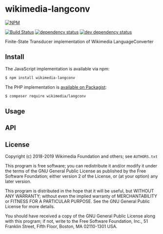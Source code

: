 # wikimedia-langconv
[![NPM][NPM1]][NPM2]

[![Build Status][1]][2] [![dependency status][3]][4] [![dev dependency status][5]][6]

Finite-State Transducer implementation of Wikimedia LanguageConverter

## Install
The JavaScript implementation is available via npm:

```bash
$ npm install wikimedia-langconv
```

The PHP implementation is [available on Packagist](https://packagist.org/packages/wikimedia/langconv):

```bash
$ composer require wikimedia/langconv
```

## Usage


## API

## License

Copyright (c) 2018-2019 Wikimedia Foundation and others; see `AUTHORS.txt`

This program is free software; you can redistribute it and/or modify
it under the terms of the GNU General Public License as published by
the Free Software Foundation; either version 2 of the License, or
(at your option) any later version.

This program is distributed in the hope that it will be useful,
but WITHOUT ANY WARRANTY; without even the implied warranty of
MERCHANTABILITY or FITNESS FOR A PARTICULAR PURPOSE.  See the
GNU General Public License for more details.

You should have received a copy of the GNU General Public License along
with this program; if not, write to the Free Software Foundation, Inc.,
51 Franklin Street, Fifth Floor, Boston, MA 02110-1301 USA.

[NPM1]: https://nodei.co/npm/wikimedia-langconv.png
[NPM2]: https://nodei.co/npm/wikimedia-langconv/

[1]: https://travis-ci.org/cscott/wikimedia-langconv.png
[2]: https://travis-ci.org/cscott/wikimedia-langconv
[3]: https://david-dm.org/cscott/wikimedia-langconv.png
[4]: https://david-dm.org/cscott/wikimedia-langconv
[5]: https://david-dm.org/cscott/wikimedia-langconv/dev-status.png
[6]: https://david-dm.org/cscott/wikimedia-langconv#info=devDependencies
